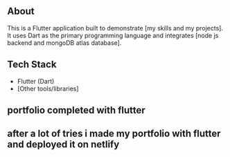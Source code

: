 ## About
This is a Flutter application built to demonstrate [my skills and my projects]. It uses Dart as the primary programming language and integrates [node js backend and mongoDB atlas database].

## Tech Stack
- Flutter (Dart)
- [Other tools/libraries]
## portfolio completed with flutter 
## after a lot of tries i made my portfolio with flutter and deployed it on netlify 